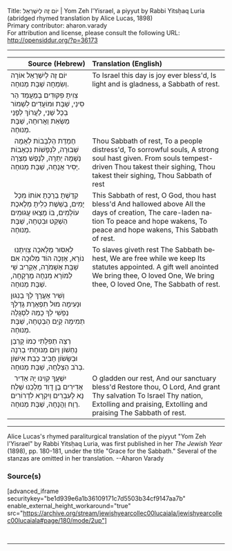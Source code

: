 <html>
<head></head>
<body>
Title: יוֹם זֶה לְיִשְׁרַאֵל | Yom Zeh l'Yisrael, a piyyut by Rabbi Yitsḥaq Luria (abridged rhymed translation by Alice Lucas, 1898)<br />
Primary contributor: aharon.varady<br />
For attribution and license, please consult the following URL: <a href="http://opensiddur.org/?p=36173">http://opensiddur.org/?p=36173</a>
<p />
<hr />

<table style="margin-left: auto;margin-right: auto;" class="draggable">
<thead><tr><th id="x" style="text-align: right;">Source (Hebrew)</th><th style="text-align: left;">Translation (English)</th></tr></thead>
<tbody>
<tr><td style="vertical-align:top;">
<div class="liturgy" lang="he">
יוֹם זֶה לְיִשְׁרַאֵל 
אוֹרָה וְשִׂמְחָה שַׁבָּת מְנוּחָה.
</span></div></td>
 
<td style="vertical-align:top;">
<div class="english" lang="en">
To Israel this day is joy ever bless'd, 
Is light and is gladness, a Sabbath of rest. 
</div></td></tr>


<tr><td style="vertical-align:top;">
<div class="liturgy" lang="he">
צִוִיתָ פִקּוּדִים בְמַעֲמַד הַר סִינַי,
שַׁבָּת וּמוֹעֲדִים לִשְׁמוֹר בְכָל שָׁנַי,
לַעֲרוֹךְ לְפָנַי מַשְׂאֵת וַאֲרוּחָה, 
שַׁבָּת מְנוּחָה.
</span></div></td>
 
<td style="vertical-align:top;">
<div class="english" lang="en">

</div></td></tr>


<tr><td style="vertical-align:top;">
<div class="liturgy" lang="he">
&nbsp;
חֶמְדַת הַלְבָבוֹת 
לְאֻמָה שְׁבוּרָה,
לִנְפָשׁוֹת נִכְאָבוֹת 
נְשָׁמָה יְתֵרָה,
לְנֶפֶשׁ מְצֵרָה 
יָסִיר אֲנָחָה, 
שַׁבָּת מְנוּחָה.
</span></div></td>
 
<td style="vertical-align:top;">
<div class="english" lang="en">
Thou Sabbath of rest, 
To a people distress'd, 
To sorrowful souls, 
A strong soul hast given. 
From souls tempest-driven 
Thou takest their sighing, 
Thou takest their sighing, 
Thou Sabbath of rest 
</div></td></tr>


<tr><td style="vertical-align:top;">
<div class="liturgy" lang="he">
&nbsp;
קִדַשְׁתָ בֵרַכְתָ 
אוֹתוֹ מִכָל יָמִים,
בְשֵׁשֶׁת כִלִיתָ 
מְלֶאכֶת עוֹלָמִים,
בּוֹ מָצְאוּ עֲגוּמִים 
הַשְׁקֵט וּבִטְחָה, 
שַׁבָּת מְנוּחָה.
</span></div></td>
 
<td style="vertical-align:top;">
<div class="english" lang="en">
This Sabbath of rest, 
O God, thou hast bless'd 
And hallowed above 
All the days of creation, 
The care-laden nation 
To peace and hope wakens, 
To peace and hope wakens, 
This Sabbath of rest. 
</div></td></tr>


<tr><td style="vertical-align:top;">
<div class="liturgy" lang="he">
&nbsp;
לְאִסּוּר מְלָאכָה 
צִוִיתָנוּ נוֹרָא,
אֶזְכֶה הוֹד מְלוּכָה 
אִם שַׁבָּת אֶשְׁמֹרָה,
אַקְרִיב שַׁי לַמּוֹרָא 
מִנְחָה מֶרְקָחָה, 
שַׁבָּת מְנוּחָה.
</span></div></td>
 
<td style="vertical-align:top;">
<div class="english" lang="en">
To slaves giveth rest 
The Sabbath behest, 
We are free while we keep 
Its statutes appointed. 
A gift well anointed 
We bring thee, O loved One, 
We bring thee, O loved One, 
The Sabbath of rest. 
</div></td></tr>


<tr><td style="vertical-align:top;">
<div class="liturgy" lang="he">
וְשִׁיר אֶעֱרָךְ לְךָ בְנִגּוּן וּנְעִימָה
מוּל תִפְאֶרֶת גָדְלְךָ נַפְשִׁי לְךָ
כָמַהּ לִסְגֻלָה תְמִימָה קַיֵם הַבְטָחָה, 
שַׁבָּת מְנוּחָה.
</span></div></td>
 
<td style="vertical-align:top;">
<div class="english" lang="en">

</div></td></tr>


<tr><td style="vertical-align:top;">
<div class="liturgy" lang="he">
רְצֵה תְפִלָתִי כְמוֹ קָרְבַן נַחְשׁוֹן
וְיוֹם מְנוּחָתִי בְרִנָה וּבְשָׂשׂוֹן
חָבִיב כְבַת אִישׁוֹן בְרֹב הַצְלָחָה, 
שַׁבָּת מְנוּחָה.
</span></div></td>
 
<td style="vertical-align:top;">
<div class="english" lang="en">

</div></td></tr>


<tr><td style="vertical-align:top;">
<div class="liturgy" lang="he">
&nbsp;
יִשְׁעֲךָ קִוִינוּ יָהּ 
אַדִיר אַדִירִים
בֶן דָוִד מַלְכֵנוּ 
שְׁלַח נָא לָעִבְרִים
וְיִקְרָא לִדְרוֹרִים 
רֶוַח וַהֲנָחָה, 
שַׁבָּת מְנוּחָה.
</span></div></td>
 
<td style="vertical-align:top;">
<div class="english" lang="en">
O gladden our rest, 
And our sanctuary bless'd 
Restore thou, O Lord, 
And grant Thy salvation 
To Israel Thy nation, 
Extolling and praising, 
Extolling and praising 
The Sabbath of rest. 
</div></td></tr>
</tbody></table>

<hr />

Alice Lucas's rhymed paraliturgical translation of the piyyut "Yom Zeh l'Yisrael" by Rabbi Yitsḥaq Luria, was first published in her <em>The Jewish Year</em> (1898), pp. 180-181, under the title "Grace for the Sabbath." Several of the stanzas are omitted in her translation. --Aharon Varady

<h3>Source(s)</h3>

[advanced_iframe securitykey="be1d939e6a1b36109171c7d5503b34cf9147aa7b" enable_external_height_workaround="true" src="https://archive.org/stream/jewishyearcollec00lucaiala/jewishyearcollec00lucaiala#page/180/mode/2up"]

&nbsp;

<hr />

&nbsp;
</body>
</html>